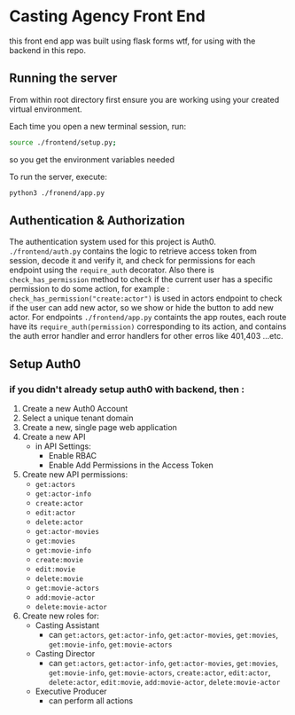 # Casting Agency Front End
this front end app was built using flask forms wtf, for using with the backend in this repo.


## Running the server

From within root directory first ensure you are working using your created virtual environment.

Each time you open a new terminal session, run:
```bash
source ./frontend/setup.py;
```
so you get the environment variables needed


To run the server, execute:

```bash
python3 ./fronend/app.py
```

## Authentication & Authorization
The authentication system used for this project is Auth0. ```./frontend/auth.py``` contains the logic to retrieve access token from session, decode it and verify it, and check for permissions for each endpoint using the ```require_auth``` decorator. Also there is ```check_has_permission``` method to check if the current user has a specific permission to do some action, for example : ```check_has_permission("create:actor")``` is used in actors endpoint to check if the user can add new actor, so we show or hide the button to add new actor.
For endpoints ```./frontend/app.py``` containts the app routes, each route have its ```require_auth(permission)``` corresponding to its action, and contains the auth error handler and error handlers for other erros like 401,403 ...etc.


## Setup Auth0
### if you didn't already setup auth0 with backend, then :
1. Create a new Auth0 Account
2. Select a unique tenant domain
3. Create a new, single page web application
4. Create a new API
    - in API Settings:
        - Enable RBAC
        - Enable Add Permissions in the Access Token
5. Create new API permissions:
    - `get:actors`
    - `get:actor-info`
    - `create:actor`
    - `edit:actor`
    - `delete:actor`
    - `get:actor-movies`
    - `get:movies`
    - `get:movie-info`
    - `create:movie`
    - `edit:movie`
    - `delete:movie`
    - `get:movie-actors`
    - `add:movie-actor`
    - `delete:movie-actor`
6. Create new roles for:
    - Casting Assistant
        - can `get:actors`, `get:actor-info`, `get:actor-movies`,
         `get:movies`, `get:movie-info`, `get:movie-actors`
    - Casting Director
        - can `get:actors`, `get:actor-info`, `get:actor-movies`,
         `get:movies`, `get:movie-info`, `get:movie-actors`,
         `create:actor`, `edit:actor`, `delete:actor`,
         `edit:movie`, `add:movie-actor`, `delete:movie-actor`
    - Executive Producer
        - can perform all actions        
